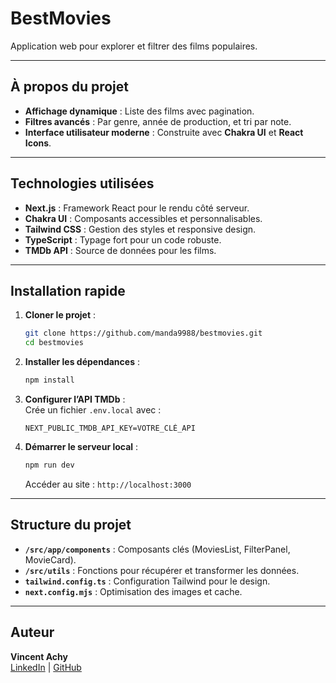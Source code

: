 # **BestMovies**

Application web pour explorer et filtrer des films populaires.

---

## **À propos du projet**

- **Affichage dynamique** : Liste des films avec pagination.
- **Filtres avancés** : Par genre, année de production, et tri par note.
- **Interface utilisateur moderne** : Construite avec **Chakra UI** et **React Icons**.

---

## **Technologies utilisées**

- **Next.js** : Framework React pour le rendu côté serveur.
- **Chakra UI** : Composants accessibles et personnalisables.
- **Tailwind CSS** : Gestion des styles et responsive design.
- **TypeScript** : Typage fort pour un code robuste.
- **TMDb API** : Source de données pour les films.

---

## **Installation rapide**

1. **Cloner le projet** :
   ```bash
   git clone https://github.com/manda9988/bestmovies.git
   cd bestmovies
   ```
2. **Installer les dépendances** :
   ```bash
   npm install
   ```
3. **Configurer l’API TMDb** :  
   Crée un fichier `.env.local` avec :
   ```env
   NEXT_PUBLIC_TMDB_API_KEY=VOTRE_CLÉ_API
   ```
4. **Démarrer le serveur local** :
   ```bash
   npm run dev
   ```
   Accéder au site : `http://localhost:3000`

---

## **Structure du projet**

- **`/src/app/components`** : Composants clés (MoviesList, FilterPanel, MovieCard).
- **`/src/utils`** : Fonctions pour récupérer et transformer les données.
- **`tailwind.config.ts`** : Configuration Tailwind pour le design.
- **`next.config.mjs`** : Optimisation des images et cache.

---

## **Auteur**

**Vincent Achy**  
[LinkedIn](https://www.linkedin.com/in/vincent-achy-1704421a9/) | [GitHub](https://github.com/manda9988)
